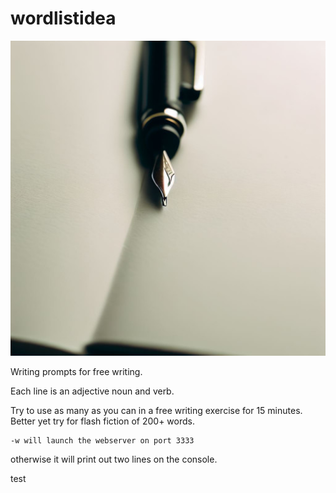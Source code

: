 # wordlistidea

![writing prompts](images/fountainpen.jpeg)

Writing prompts for free writing.

Each line is an adjective noun and verb.

Try to use as many as you can in a free writing exercise for 15 minutes. Better yet try for flash fiction of 200+ words.

    -w will launch the webserver on port 3333

otherwise it will print out two lines on the console.

test
